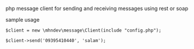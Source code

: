 php message client for sending and receiving messages using rest or soap

sample usage

```
$client = new \mhndev\message\Client(include "config.php");

$client->send('09395410440', 'salam');
```